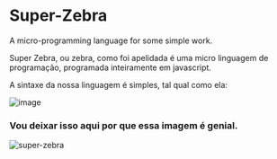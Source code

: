 # Super-Zebra
A micro-programming language for some simple work.

Super Zebra, ou zebra, como foi apelidada é uma micro linguagem de programação, programada inteiramente em javascript.

A sintaxe da nossa linguagem é simples, tal qual como ela:

![image](https://user-images.githubusercontent.com/58995549/180465341-aa54f547-3d97-4ecc-8a1a-f994722870a3.png)


### Vou deixar isso aqui por que essa imagem é genial.
![super-zebra](https://user-images.githubusercontent.com/58995549/183305302-8c5779ff-9396-4f0c-80f5-cb165fd6ed0d.png)
